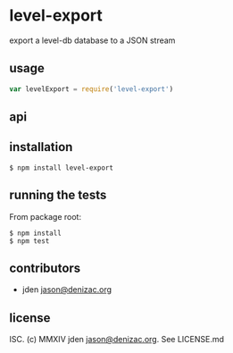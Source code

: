 # level-export
export a level-db database to a JSON stream

## usage
```js
var levelExport = require('level-export')
```


## api


## installation

    $ npm install level-export


## running the tests

From package root:

    $ npm install
    $ npm test


## contributors

- jden <jason@denizac.org>


## license

ISC. (c) MMXIV jden <jason@denizac.org>. See LICENSE.md
